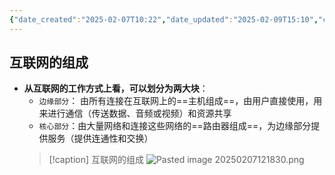 ```yaml
---
{"date_created":"2025-02-07T10:22","date_updated":"2025-02-09T15:10","cssclasses":["card-view"],"dg-publish":true,"permalink":"/0001-Project/Teach-comNet/互联网的组成/","dgPassFrontmatter":true}
---
```


## 互联网的组成
- **从互联网的工作方式上看，可以划分为两大块**：
	- `边缘部分`： 由所有连接在互联网上的==主机组成==，由用户直接使用，用来进行通信（传送数据、音频或视频）和资源共享
	- `核心部分`：由大量网络和连接这些网络的==路由器组成==，为边缘部分提供服务（提供连通性和交换）
    > [!caption] 互联网的组成
     > ![Pasted image 20250207121830.png](/img/user/0001-Project/Teach-comNet/assets/Pasted%20image%2020250207121830.png)	 
